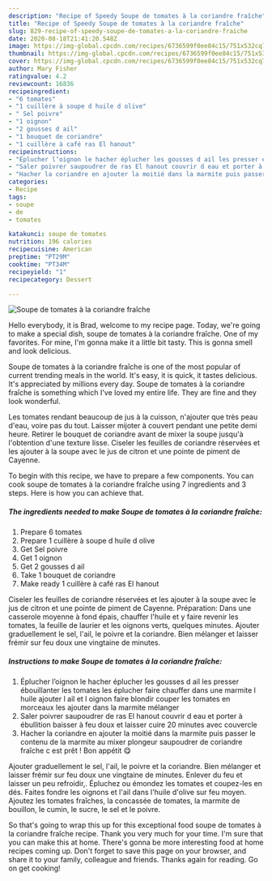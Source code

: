 ```yaml
---
description: "Recipe of Speedy Soupe de tomates à la coriandre fraîche"
title: "Recipe of Speedy Soupe de tomates à la coriandre fraîche"
slug: 829-recipe-of-speedy-soupe-de-tomates-a-la-coriandre-fraiche
date: 2020-08-18T21:41:20.548Z
image: https://img-global.cpcdn.com/recipes/6736599f0ee84c15/751x532cq70/soupe-de-tomates-a-la-coriandre-fraiche-photo-principale-de-la-recette.jpg
thumbnail: https://img-global.cpcdn.com/recipes/6736599f0ee84c15/751x532cq70/soupe-de-tomates-a-la-coriandre-fraiche-photo-principale-de-la-recette.jpg
cover: https://img-global.cpcdn.com/recipes/6736599f0ee84c15/751x532cq70/soupe-de-tomates-a-la-coriandre-fraiche-photo-principale-de-la-recette.jpg
author: Mary Fisher
ratingvalue: 4.2
reviewcount: 16836
recipeingredient:
- "6 tomates"
- "1 cuillère à soupe d huile d olive"
- " Sel poivre"
- "1 oignon"
- "2 gousses d ail"
- "1 bouquet de coriandre"
- "1 cuillère à café ras El hanout"
recipeinstructions:
- "Éplucher l’oignon le hacher éplucher les gousses d ail les presser ébouillanter les tomates les éplucher faire chauffer dans une marmite l huile ajouter l ail et l oignon faire blondir couper les tomates en morceaux les ajouter dans la marmite mélanger"
- "Saler poivrer saupoudrer de ras El hanout couvrir d eau et porter à ébullition baisser à feu doux et laisser cuire 20 minutes avec couvercle"
- "Hacher la coriandre en ajouter la moitié dans la marmite puis passer le contenu de la marmite au mixer plongeur saupoudrer de coriandre fraîche c est prêt ! Bon appétit 😋"
categories:
- Recipe
tags:
- soupe
- de
- tomates

katakunci: soupe de tomates 
nutrition: 196 calories
recipecuisine: American
preptime: "PT29M"
cooktime: "PT34M"
recipeyield: "1"
recipecategory: Dessert

---
```



![Soupe de tomates à la coriandre fraîche](https://img-global.cpcdn.com/recipes/6736599f0ee84c15/751x532cq70/soupe-de-tomates-a-la-coriandre-fraiche-photo-principale-de-la-recette.jpg)

Hello everybody, it is Brad, welcome to my recipe page. Today, we're going to make a special dish, soupe de tomates à la coriandre fraîche. One of my favorites. For mine, I'm gonna make it a little bit tasty. This is gonna smell and look delicious.

Soupe de tomates à la coriandre fraîche is one of the most popular of current trending meals in the world. It's easy, it is quick, it tastes delicious. It's appreciated by millions every day. Soupe de tomates à la coriandre fraîche is something which I've loved my entire life. They are fine and they look wonderful.

Les tomates rendant beaucoup de jus à la cuisson, n&#39;ajouter que très peau d&#39;eau, voire pas du tout. Laisser mijoter à couvert pendant une petite demi heure. Retirer le bouquet de coriandre avant de mixer la soupe jusqu&#39;à l&#39;obtention d&#39;une texture lisse. Ciseler les feuilles de coriandre réservées et les ajouter à la soupe avec le jus de citron et une pointe de piment de Cayenne.


To begin with this recipe, we have to prepare a few components. You can cook soupe de tomates à la coriandre fraîche using 7 ingredients and 3 steps. Here is how you can achieve that.

<!--inarticleads1-->

##### The ingredients needed to make Soupe de tomates à la coriandre fraîche:

1. Prepare 6 tomates
1. Prepare 1 cuillère à soupe d huile d olive
1. Get  Sel poivre
1. Get 1 oignon
1. Get 2 gousses d ail
1. Take 1 bouquet de coriandre
1. Make ready 1 cuillère à café ras El hanout


Ciseler les feuilles de coriandre réservées et les ajouter à la soupe avec le jus de citron et une pointe de piment de Cayenne. Préparation: Dans une casserole moyenne à fond épais, chauffer l&#39;huile et y faire revenir les tomates, la feuille de laurier et les oignons verts, quelques minutes. Ajouter graduellement le sel, l&#39;ail, le poivre et la coriandre. Bien mélanger et laisser frémir sur feu doux une vingtaine de minutes. 

<!--inarticleads2-->

##### Instructions to make Soupe de tomates à la coriandre fraîche:

1. Éplucher l’oignon le hacher éplucher les gousses d ail les presser ébouillanter les tomates les éplucher faire chauffer dans une marmite l huile ajouter l ail et l oignon faire blondir couper les tomates en morceaux les ajouter dans la marmite mélanger
1. Saler poivrer saupoudrer de ras El hanout couvrir d eau et porter à ébullition baisser à feu doux et laisser cuire 20 minutes avec couvercle
1. Hacher la coriandre en ajouter la moitié dans la marmite puis passer le contenu de la marmite au mixer plongeur saupoudrer de coriandre fraîche c est prêt ! Bon appétit 😋


Ajouter graduellement le sel, l&#39;ail, le poivre et la coriandre. Bien mélanger et laisser frémir sur feu doux une vingtaine de minutes. Enlever du feu et laisser un peu refroidir,. Épluchez ou émondez les tomates et coupez-les en dés. Faites fondre les oignons et l&#39;ail dans l&#39;huile d&#39;olive sur feu moyen. Ajoutez les tomates fraîches, la concassée de tomates, la marmite de bouillon, le cumin, le sucre, le sel et le poivre. 

So that's going to wrap this up for this exceptional food soupe de tomates à la coriandre fraîche recipe. Thank you very much for your time. I'm sure that you can make this at home. There's gonna be more interesting food at home recipes coming up. Don't forget to save this page on your browser, and share it to your family, colleague and friends. Thanks again for reading. Go on get cooking!

